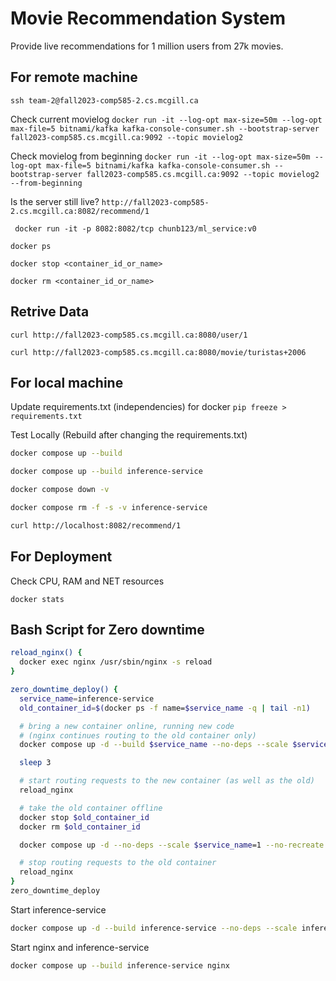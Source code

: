 # Movie Recommendation System
Provide live recommendations for 1 million users from 27k movies. 


## For remote machine
``
ssh team-2@fall2023-comp585-2.cs.mcgill.ca
``

Check current movielog 
``
docker run -it --log-opt max-size=50m --log-opt max-file=5 bitnami/kafka kafka-console-consumer.sh --bootstrap-server fall2023-comp585.cs.mcgill.ca:9092 --topic movielog2
``

Check movielog from beginning
``
docker run -it --log-opt max-size=50m --log-opt max-file=5 bitnami/kafka kafka-console-consumer.sh --bootstrap-server fall2023-comp585.cs.mcgill.ca:9092 --topic movielog2 --from-beginning
``

Is the server still live?
``
http://fall2023-comp585-2.cs.mcgill.ca:8082/recommend/1
``

`
docker run -it -p 8082:8082/tcp chunb123/ml_service:v0`

`docker ps`

`docker stop <container_id_or_name>`

`docker rm <container_id_or_name>`



## Retrive Data
``curl http://fall2023-comp585.cs.mcgill.ca:8080/user/1``

``curl http://fall2023-comp585.cs.mcgill.ca:8080/movie/turistas+2006``


## For local machine
Update requirements.txt (independencies) for docker
`
pip freeze > requirements.txt
`

Test Locally (Rebuild after changing the requirements.txt)
```bash
docker compose up --build
```
```bash
docker compose up --build inference-service
```
```bash
docker compose down -v
```
```bash
docker compose rm -f -s -v inference-service
```
```bash
curl http://localhost:8082/recommend/1
```


## For Deployment
Check CPU, RAM and NET resources
```
docker stats
```

## Bash Script for Zero downtime
```bash
reload_nginx() {  
  docker exec nginx /usr/sbin/nginx -s reload  
}

zero_downtime_deploy() {  
  service_name=inference-service  
  old_container_id=$(docker ps -f name=$service_name -q | tail -n1)

  # bring a new container online, running new code  
  # (nginx continues routing to the old container only)  
  docker compose up -d --build $service_name --no-deps --scale $service_name=2 --no-recreate $service_name

  sleep 3

  # start routing requests to the new container (as well as the old)  
  reload_nginx

  # take the old container offline  
  docker stop $old_container_id
  docker rm $old_container_id

  docker compose up -d --no-deps --scale $service_name=1 --no-recreate $service_name

  # stop routing requests to the old container  
  reload_nginx  
}
zero_downtime_deploy
```
Start inference-service
```bash
docker compose up -d --build inference-service --no-deps --scale inference-service=1 --no-recreate inference-service
```
Start nginx and inference-service
```bash
docker compose up --build inference-service nginx
```